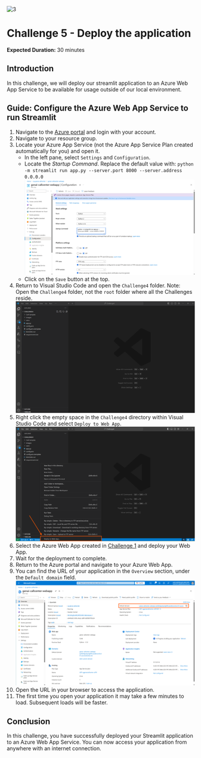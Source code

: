 ![3](https://github.com/user-attachments/assets/dad008f7-0112-45a9-baa0-a2461a67130b)

# Challenge 5 - Deploy the application

**Expected Duration:** 30 minutes

## Introduction
In this challenge, we will deploy our streamlit application to an Azure Web App Service to be available for usage outside of our local environment.

## Guide: Configure the Azure Web App Service to run Streamlit
1. Navigate to the [Azure portal](https://portal.azure.com/#home) and login with your account.
2. Navigate to your resource group.
3. Locate your Azure App Service (not the Azure App Service Plan created automatically for you) and open it.
    * In the left pane, select `Settings` and `Configuration`.
    * Locate the *Startup Command*. Replace the default value with:
    ```python -m streamlit run app.py --server.port 8000 --server.address 0.0.0.0```
    ![appconfig](./images/appconfig.png)
    * Click on the `Save` button at the top.
4. Return to Visual Studio Code and open the `Challenge4` folder. Note: Open the `Challenge4` folder, not the `root` folder where all the Challenges reside.
![vscode](./images/vscode.png)
5. Right click the empty space in the `Challenge4` directory within Visual Studio Code and select `Deploy to Web App`.
![deploywebapp](./images/deploywebapp.png)
6. Select the Azure Web App created in [Challenge 1](../Challenge1/README.md) and deploy your Web App.
7. Wait for the deployment to complete.
8. Return to the Azure portal and navigate to your Azure Web App.
9. You can find the URL of your application in the `Overview` section, under the `Default domain` field.
![url](./images/url.png)
10. Open the URL in your browser to access the application.
11. The first time you open your application it may take a few minutes to load. Subsequent loads will be faster.

## Conclusion
In this challenge, you have successfully deployed your Streamlit application to an Azure Web App Service. You can now access your application from anywhere with an internet connection.
